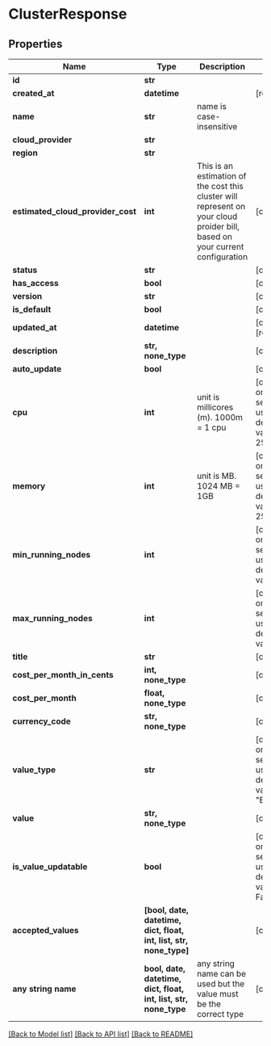 # ClusterResponse


## Properties
Name | Type | Description | Notes
------------ | ------------- | ------------- | -------------
**id** | **str** |  | 
**created_at** | **datetime** |  | [readonly] 
**name** | **str** | name is case-insensitive | 
**cloud_provider** | **str** |  | 
**region** | **str** |  | 
**estimated_cloud_provider_cost** | **int** | This is an estimation of the cost this cluster will represent on your cloud proider bill, based on your current configuration | [optional] 
**status** | **str** |  | [optional] 
**has_access** | **bool** |  | [optional] 
**version** | **str** |  | [optional] 
**is_default** | **bool** |  | [optional] 
**updated_at** | **datetime** |  | [optional] [readonly] 
**description** | **str, none_type** |  | [optional] 
**auto_update** | **bool** |  | [optional] 
**cpu** | **int** | unit is millicores (m). 1000m &#x3D; 1 cpu | [optional]  if omitted the server will use the default value of 250
**memory** | **int** | unit is MB. 1024 MB &#x3D; 1GB | [optional]  if omitted the server will use the default value of 256
**min_running_nodes** | **int** |  | [optional]  if omitted the server will use the default value of 1
**max_running_nodes** | **int** |  | [optional]  if omitted the server will use the default value of 1
**title** | **str** |  | [optional] 
**cost_per_month_in_cents** | **int, none_type** |  | [optional] 
**cost_per_month** | **float, none_type** |  | [optional] 
**currency_code** | **str, none_type** |  | [optional] 
**value_type** | **str** |  | [optional]  if omitted the server will use the default value of "BOOLEAN"
**value** | **str, none_type** |  | [optional] 
**is_value_updatable** | **bool** |  | [optional]  if omitted the server will use the default value of False
**accepted_values** | **[bool, date, datetime, dict, float, int, list, str, none_type]** |  | [optional] 
**any string name** | **bool, date, datetime, dict, float, int, list, str, none_type** | any string name can be used but the value must be the correct type | [optional]

[[Back to Model list]](../README.md#documentation-for-models) [[Back to API list]](../README.md#documentation-for-api-endpoints) [[Back to README]](../README.md)


